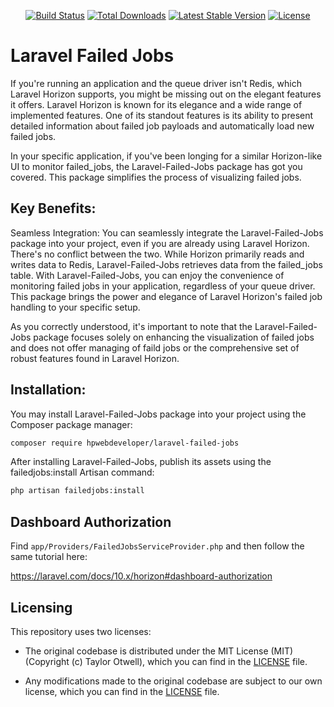 <p align="center">
<a href="https://github.com/HPWebdeveloper/laravel-failed-jobs/actions"><img src="https://github.com/HPWebdeveloper/laravel-failed-jobs/workflows/tests/badge.svg" alt="Build Status"></a>
<a href="https://packagist.org/packages/HPWebdeveloper/laravel-failed-jobs"><img src="https://img.shields.io/packagist/dt/HPWebdeveloper/laravel-failed-jobs" alt="Total Downloads"></a>
<a href="https://packagist.org/packages/HPWebdeveloper/laravel-failed-jobs"><img src="https://img.shields.io/packagist/v/HPWebdeveloper/laravel-failed-jobs" alt="Latest Stable Version"></a>
<a href="https://packagist.org/packages/HPWebdeveloper/laravel-failed-jobs"><img src="https://img.shields.io/packagist/l/HPWebdeveloper/laravel-failed-jobs" alt="License"></a>
</p>

# Laravel Failed Jobs

If you're running an application and the queue driver isn't Redis, which Laravel Horizon supports, you might be missing out on the elegant features it offers. Laravel Horizon is known for its elegance and a wide range of implemented features. One of its standout features is its ability to present detailed information about failed job payloads and automatically load new failed jobs.

In your specific application, if you've been longing for a similar Horizon-like UI to monitor failed_jobs, the Laravel-Failed-Jobs package has got you covered. This package simplifies the process of visualizing failed jobs.

## Key Benefits:

Seamless Integration: You can seamlessly integrate the Laravel-Failed-Jobs package into your project, even if you are already using Laravel Horizon. There's no conflict between the two. While Horizon primarily reads and writes data to Redis, Laravel-Failed-Jobs retrieves data from the failed_jobs table.
With Laravel-Failed-Jobs, you can enjoy the convenience of monitoring failed jobs in your application, regardless of your queue driver. This package brings the power and elegance of Laravel Horizon's failed job handling to your specific setup.


As you correctly understood, it's important to note that the Laravel-Failed-Jobs package focuses solely on enhancing the visualization of failed jobs and does not offer managing of faild jobs or the comprehensive set of robust features found in Laravel Horizon.


## Installation:
You may install Laravel-Failed-Jobs package into your project using the Composer package manager:

```bash
composer require hpwebdeveloper/laravel-failed-jobs
```

After installing Laravel-Failed-Jobs, publish its assets using the failedjobs:install Artisan command:

```bash
php artisan failedjobs:install
```

## Dashboard Authorization

Find `app/Providers/FailedJobsServiceProvider.php` and then follow the same tutorial here:

https://laravel.com/docs/10.x/horizon#dashboard-authorization


## Licensing

This repository uses two licenses:

- The original codebase is distributed under the MIT License (MIT) (Copyright (c) Taylor Otwell), which you can find in the [LICENSE](https://github.com/HPWebdeveloper/laravel-failed-jobs/blob/main/LICENSE.md) file.

- Any modifications made to the original codebase are subject to our own license, which you can find in the [LICENSE](https://github.com/HPWebdeveloper/laravel-failed-jobs/blob/main/LICENSE.md) file.
